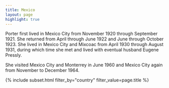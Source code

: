 ```yaml
---
title: Mexico
layout: page
highlight: true
---
```

Porter first lived in Mexico City from November 1920 through September 1921.  She returned from April through June 1922 and June through October 1923. She lived in Mexico City and Mixcoac from April 1930 through August 1931, during which time she met and lived with eventual husband Eugene Pressly.  

She visited Mexico City and Monterrey in June 1960 and Mexico City again from November to December 1964.

{% include subset.html filter_by="country" filter_value=page.title %}
